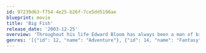 ```yaml
---
id: 97239d63-f754-4e25-b26f-7ce5dd5196ae
blueprint: movie
title: 'Big Fish'
release_date: '2003-12-25'
overview: 'Throughout his life Edward Bloom has always been a man of big appetites, enormous passions and tall tales. In his later years, he remains a huge mystery to his son, William. Now, to get to know the real man, Will begins piecing together a true picture of his father from flashbacks of his amazing adventures.'
genres: '[{"id": 12, "name": "Adventure"}, {"id": 14, "name": "Fantasy"}, {"id": 18, "name": "Drama"}]'
---
```

